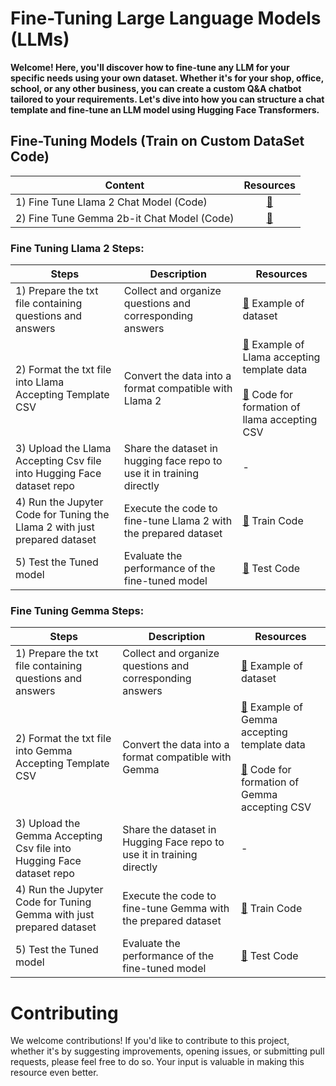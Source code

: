 # Fine-Tuning Large Language Models (LLMs)

**Welcome! Here, you'll discover how to fine-tune any LLM for your specific needs using your own dataset. Whether it's for your shop, office, school, or any other business, you can create a custom Q&A chatbot tailored to your requirements. Let's dive into how you can structure a chat template and fine-tune an LLM model using Hugging Face Transformers.**



## Fine-Tuning Models (Train on Custom DataSet Code)

| Content                                       | Resources |
| ------------------------------------------- | :-------: |
| 1) Fine Tune Llama 2 Chat Model (Code)      | [🔗](#)  |
| 2) Fine Tune Gemma 2b-it Chat Model (Code)  | [🔗](#)  |



### Fine Tuning Llama 2 Steps:

| Steps                                                        | Description                                               | Resources                                                                             |
| ----------------------------------------------------------- | ---------------------------------------------------------- | ------------------------------------------------------------------------------------- |
| 1) Prepare the txt file containing questions and answers    | Collect and organize questions and corresponding answers  | [🔗](#) Example of dataset                                                            |
| 2) Format the txt file into Llama Accepting Template CSV        | Convert the data into a format compatible with Llama 2    | [🔗](#) Example of Llama accepting template data<br><br>[🔗](#) Code for formation of llama accepting CSV |
| 3) Upload the Llama Accepting Csv file into Hugging Face dataset repo | Share the dataset in hugging face repo to use it in training directly  | -                                                                                     |
| 4) Run the Jupyter Code for Tuning the Llama 2 with just prepared dataset | Execute the code to fine-tune Llama 2 with the prepared dataset | [🔗](#) Train Code                                                                 |
| 5) Test the Tuned model                                      | Evaluate the performance of the fine-tuned model          | [🔗](#) Test Code                                                                    |

### Fine Tuning Gemma Steps:

| Steps                                                        | Description                                               | Resources                                                                             |
| ----------------------------------------------------------- | ---------------------------------------------------------- | ------------------------------------------------------------------------------------- |
| 1) Prepare the txt file containing questions and answers    | Collect and organize questions and corresponding answers  | [🔗](#) Example of dataset                                                            |
| 2) Format the txt file into Gemma Accepting Template CSV        | Convert the data into a format compatible with Gemma    | [🔗](#) Example of Gemma accepting template data<br><br>[🔗](#) Code for formation of Gemma accepting CSV |
| 3) Upload the Gemma Accepting Csv file into Hugging Face dataset repo | Share the dataset in Hugging Face repo to use it in training directly  | -                                                                                     |
| 4) Run the Jupyter Code for Tuning Gemma with just prepared dataset | Execute the code to fine-tune Gemma with the prepared dataset | [🔗](#) Train Code                                                                 |
| 5) Test the Tuned model                                      | Evaluate the performance of the fine-tuned model          | [🔗](#) Test Code    |


# Contributing
We welcome contributions! If you'd like to contribute to this project, whether it's by suggesting improvements, opening issues, or submitting pull requests, please feel free to do so. Your input is valuable in making this resource even better.
